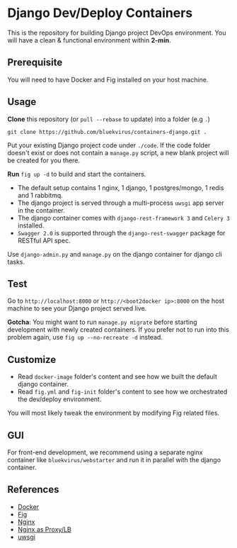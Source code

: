 Django Dev/Deploy Containers
============================
This is the repository for building Django project DevOps environment. 
You will have a clean & functional environment within **2-min**.

Prerequisite
------------
You will need to have Docker and Fig installed on your host machine.

Usage
-----
**Clone** this repository (or `pull --rebase` to update) into a folder (e.g `.`)
```
git clone https://github.com/bluekvirus/containers-django.git .
```
Put your existing Django project code under `./code`. If the code folder doesn't exist or does not contain a `manage.py` script, a new blank project will be created for you there. 

**Run** `fig up -d` to build and start the containers. 

- The default setup contains 1 nginx, 1 django, 1 postgres/mongo, 1 redis and 1 rabbitmq.
- The django project is served through a multi-process `uwsgi` app server in the container.
- The django container comes with `django-rest-framework 3` and `Celery 3` installed.
- `Swagger 2.0` is supported through the `django-rest-swagger` package for RESTful API spec.

Use `django-admin.py` and `manage.py` on the django container for django cli tasks. 

Test
----
Go to `http://localhost:8000` or `http://<boot2docker ip>:8000` on the host machine to see your Django project served live.

**Gotcha**: You might want to run `manage.py migrate` before starting development with newly created containers.
If you prefer not to run into this problem again, use `fig up --no-recreate -d` instead. 

Customize
---------
- Read `docker-image` folder's content and see how we built the default django container.
- Read `fig.yml` and `fig-init` folder's content to see how we orchestrated the dev/deploy environment.

You will most likely tweak the environment by modifying Fig related files.

GUI
---
For front-end development, we recommend using a separate nginx container like `bluekvirus/webstarter` and run it
in parallel with the django container. 


References
----------
- [Docker](http://docs.docker.com/)
- [Fig](http://www.fig.sh/index.html)
- [Nginx](http://nginx.org/en/docs/)
- [Nginx as Proxy/LB](https://www.digitalocean.com/community/tutorials/understanding-nginx-http-proxying-load-balancing-buffering-and-caching)
- [uwsgi](https://uwsgi-docs.readthedocs.org/en/latest/tutorials/Django_and_nginx.html)
